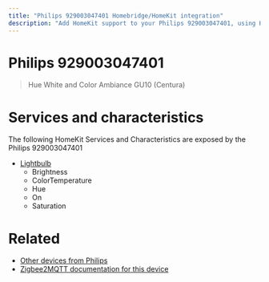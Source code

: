 ```yaml
---
title: "Philips 929003047401 Homebridge/HomeKit integration"
description: "Add HomeKit support to your Philips 929003047401, using Homebridge, Zigbee2MQTT and homebridge-z2m."
---
```

<!---
This file has been GENERATED using src/docgen/docgen.ts
DO NOT EDIT THIS FILE MANUALLY!
-->
# Philips 929003047401
> Hue White and Color Ambiance GU10 (Centura)


# Services and characteristics
The following HomeKit Services and Characteristics are exposed by
the Philips 929003047401

* [Lightbulb](../../light.md)
  * Brightness
  * ColorTemperature
  * Hue
  * On
  * Saturation


# Related
* [Other devices from Philips](../index.md#philips)
* [Zigbee2MQTT documentation for this device](https://www.zigbee2mqtt.io/devices/929003047401.html)